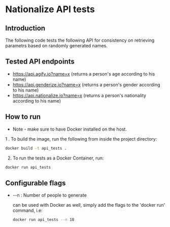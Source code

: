 # Nationalize API tests

## Introduction
The following code tests the following API for consistency on retrieving parametrs based on randomly generated names.

## Tested API endpoints

* https://api.agify.io?name=x (returns a person's age according to his name)
* https://api.genderize.io?name=x (returns a person's gender according to his name)
* https://api.nationalize.io?name=x (returns a person's nationality according to his name)

## How to run

* Note - make sure to have Docker installed on the host.

1 . To build the image, run the following from inside the project directory:

```bash
docker build -t api_tests .
```

2. To run the tests as a Docker Container, run:

```bash
docker run api_tests
```

## Configurable flags
* --n : Number of people to generate

    can be used with Docker as well, simply add the flags to the 'docker run' command, i.e:

    ```bash
    docker run api_tests --n 10
    ```